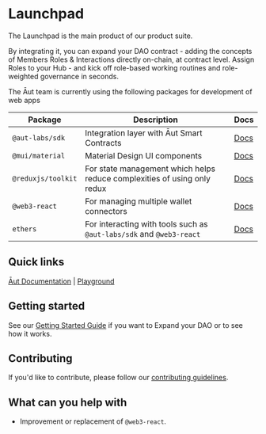 # Launchpad

The Launchpad is the main product of our product suite.

By integrating it, you can expand your DAO contract - adding the concepts of Members Roles & Interactions directly on-chain, at contract level.
Assign Roles to your Hub - and kick off role-based working routines and role-weighted governance in seconds.

The Āut team is currently using the following packages for development of web apps

| Package                   | Description                                                                         | Docs             |
| ------------------------- | ----------------------------------------------------------------------------------- | ---------------- |
| `@aut-labs/sdk`            | Integration layer with Āut Smart Contracts  | [Docs](https://github.com/Aut-Labs/sdk) |
| `@mui/material`            | Material Design UI components | [Docs](https://mui.com/material-ui/getting-started/overview/) |
| `@reduxjs/toolkit`       | For state management which helps reduce complexities of using only redux | [Docs](https://redux-toolkit.js.org/introduction/getting-started) |
| `@web3-react`    | For managing multiple wallet connectors | [Docs](https://github.com/Uniswap/web3-react) |
| `ethers` | For interacting with tools such as `@aut-labs/sdk` and `@web3-react` | [Docs](https://docs.ethers.io/v5/) |

## Quick links

[Āut Documentation](https://docs.aut.id/v2/) |
[Playground](https://playground.aut.id/)

## Getting started

See our [Getting Started Guide](https://docs.aut.id/v2/product-suite/expander) if you want to Expand your DAO or to see how it works.

## Contributing

If you'd like to contribute, please follow our [contributing guidelines](https://github.com/Aut-Labs/aut-integrate/blob/main/CONTRIBUTING.md).

## What can you help with

- Improvement or replacement of `@web3-react`.

